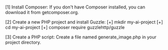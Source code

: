 # 

[1] Install Composer: If you don't have Composer installed, you can download it from getcomposer.org.

[2] Create a new PHP project and install Guzzle:
    [+] mkdir my-ai-project
    [+] cd my-ai-project
    [+] composer require guzzlehttp/guzzle
    
[3] Create a PHP script: Create a file named generate_image.php in your project directory.
